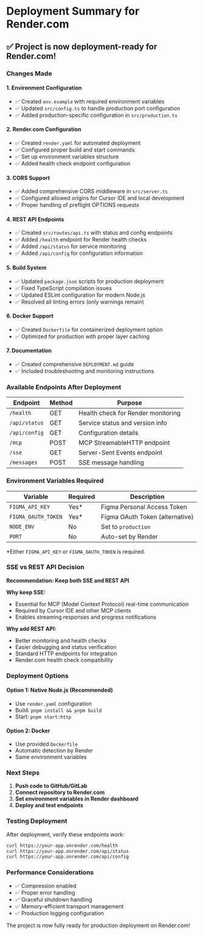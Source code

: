 # Deployment Summary for Render.com

## ✅ Project is now deployment-ready for Render.com!

### Changes Made

#### 1. **Environment Configuration**
- ✅ Created `env.example` with required environment variables
- ✅ Updated `src/config.ts` to handle production port configuration
- ✅ Added production-specific configuration in `src/production.ts`

#### 2. **Render.com Configuration**
- ✅ Created `render.yaml` for automated deployment
- ✅ Configured proper build and start commands
- ✅ Set up environment variables structure
- ✅ Added health check endpoint configuration

#### 3. **CORS Support**
- ✅ Added comprehensive CORS middleware in `src/server.ts`
- ✅ Configured allowed origins for Cursor IDE and local development
- ✅ Proper handling of preflight OPTIONS requests

#### 4. **REST API Endpoints**
- ✅ Created `src/routes/api.ts` with status and config endpoints
- ✅ Added `/health` endpoint for Render health checks
- ✅ Added `/api/status` for service monitoring
- ✅ Added `/api/config` for configuration information

#### 5. **Build System**
- ✅ Updated `package.json` scripts for production deployment
- ✅ Fixed TypeScript compilation issues
- ✅ Updated ESLint configuration for modern Node.js
- ✅ Resolved all linting errors (only warnings remain)

#### 6. **Docker Support**
- ✅ Created `Dockerfile` for containerized deployment option
- ✅ Optimized for production with proper layer caching

#### 7. **Documentation**
- ✅ Created comprehensive `DEPLOYMENT.md` guide
- ✅ Included troubleshooting and monitoring instructions

### Available Endpoints After Deployment

| Endpoint | Method | Purpose |
|----------|--------|---------|
| `/health` | GET | Health check for Render monitoring |
| `/api/status` | GET | Service status and version info |
| `/api/config` | GET | Configuration details |
| `/mcp` | POST | MCP StreamableHTTP endpoint |
| `/sse` | GET | Server-Sent Events endpoint |
| `/messages` | POST | SSE message handling |

### Environment Variables Required

| Variable | Required | Description |
|----------|----------|-------------|
| `FIGMA_API_KEY` | Yes* | Figma Personal Access Token |
| `FIGMA_OAUTH_TOKEN` | Yes* | Figma OAuth Token (alternative) |
| `NODE_ENV` | No | Set to `production` |
| `PORT` | No | Auto-set by Render |

*Either `FIGMA_API_KEY` or `FIGMA_OAUTH_TOKEN` is required.

### SSE vs REST API Decision

**Recommendation: Keep both SSE and REST API**

**Why keep SSE:**
- Essential for MCP (Model Context Protocol) real-time communication
- Required by Cursor IDE and other MCP clients
- Enables streaming responses and progress notifications

**Why add REST API:**
- Better monitoring and health checks
- Easier debugging and status verification
- Standard HTTP endpoints for integration
- Render.com health check compatibility

### Deployment Options

#### Option 1: Native Node.js (Recommended)
- Use `render.yaml` configuration
- Build: `pnpm install && pnpm build`
- Start: `pnpm start:http`

#### Option 2: Docker
- Use provided `Dockerfile`
- Automatic detection by Render
- Same environment variables

### Next Steps

1. **Push code to GitHub/GitLab**
2. **Connect repository to Render.com**
3. **Set environment variables in Render dashboard**
4. **Deploy and test endpoints**

### Testing Deployment

After deployment, verify these endpoints work:
```bash
curl https://your-app.onrender.com/health
curl https://your-app.onrender.com/api/status
curl https://your-app.onrender.com/api/config
```

### Performance Considerations

- ✅ Compression enabled
- ✅ Proper error handling
- ✅ Graceful shutdown handling
- ✅ Memory-efficient transport management
- ✅ Production logging configuration

The project is now fully ready for production deployment on Render.com! 